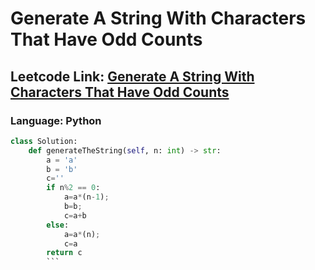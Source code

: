 # Generate A String With Characters That Have Odd Counts

## Leetcode Link: [Generate A String With Characters That Have Odd Counts](https://leetcode.com/problems/generate-a-string-with-characters-that-have-odd-counts/)
### Language: Python

```py
class Solution:
    def generateTheString(self, n: int) -> str:
        a = 'a'
        b = 'b'
        c=''        
        if n%2 == 0:
            a=a*(n-1);
            b=b;
            c=a+b
        else:
            a=a*(n);
            c=a
        return c
        ```



